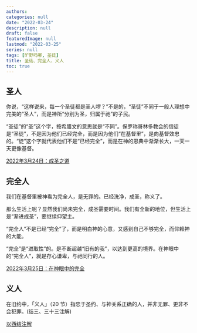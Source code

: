 ```yaml
---
authors:
categories: null
date: "2022-03-24"
description: null
draft: false
featuredImage: null
lastmod: "2022-03-25"
series: null
tags: [旷野吗哪, 圣徒]
title: 圣徒、完全人、义人
toc: true
---
```


<!--more-->


## 圣人  

你说，“这样说来，每一个圣徒都是圣人啰？”不是的，“圣徒”不同于一般人理想中完美的“圣人”，而是神所“分别为圣，归属于祂”的子民。

“圣徒”的“圣”这个字，按希腊文的意思就是“不同”。保罗称哥林多教会的信徒是“圣徒”，不是因为他们已经完全，而是因为他们“在基督里”，是向基督效忠的。“徒”这个字就代表他们不是“已经完全”，而是在神的恩典中渐渐长大，一天一天更像基督。  

<a href ="https://r.729ly.net/devotionals/devotionals-mw/devotionals-mw-mw220324">2022年3月24日：成圣之道</a>


## 完全人  

我们在基督里被神看为完全人，是无罪的。已经洗净，成圣，称义了。  

那么生活上呢？显然我们尚未完全，成圣需要时间。我们有全新的地位，但生活上是“渐进成圣”，要继续仰望主。  

“完全人”不是已经“完全”了，而是明白神的心意，又感到自己不够完全，而仰赖神的大能。  

“完全”是“进取性”的。是不断超越“旧有的我”，以达到更高的境界。在神眼中的“完全人”，就是存心谦卑，与祂同行的人。  

<a href = "https://r.729ly.net/devotionals/devotionals-mw/devotionals-mw-mw220325">2022年3月25日：在神眼中的完全</a>


## 义人

在旧约中，「义人」（20 节）指忠于圣约、与神关系正确的人，并非无罪、更非不会犯罪。(结三、三十三注解)

<a href = "https://cmcbiblereading.com/">以西结注解</a>
